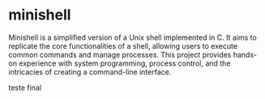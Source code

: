 # minishell
Minishell is a simplified version of a Unix shell implemented in C. It aims to replicate the core functionalities of a shell, allowing users to execute common commands and manage processes. This project provides hands-on experience with system programming, process control, and the intricacies of creating a command-line interface.


teste final
